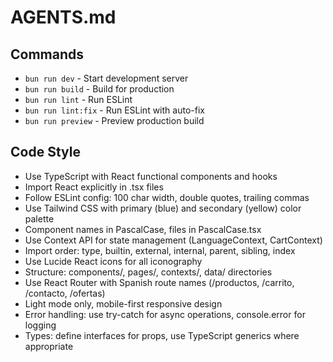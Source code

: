 # AGENTS.md

## Commands

- `bun run dev` - Start development server
- `bun run build` - Build for production
- `bun run lint` - Run ESLint
- `bun run lint:fix` - Run ESLint with auto-fix
- `bun run preview` - Preview production build

## Code Style

- Use TypeScript with React functional components and hooks
- Import React explicitly in .tsx files
- Follow ESLint config: 100 char width, double quotes, trailing commas
- Use Tailwind CSS with primary (blue) and secondary (yellow) color palette
- Component names in PascalCase, files in PascalCase.tsx
- Use Context API for state management (LanguageContext, CartContext)
- Import order: type, builtin, external, internal, parent, sibling, index
- Use Lucide React icons for all iconography
- Structure: components/, pages/, contexts/, data/ directories
- Use React Router with Spanish route names (/productos, /carrito, /contacto, /ofertas)
- Light mode only, mobile-first responsive design
- Error handling: use try-catch for async operations, console.error for logging
- Types: define interfaces for props, use TypeScript generics where appropriate
